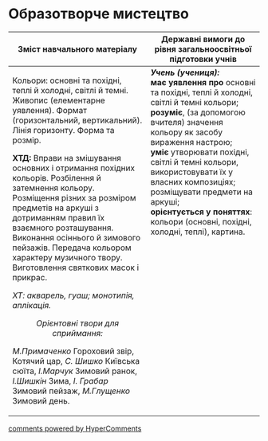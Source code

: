 <div id="hypercomments_widget" class="js-hypercomments-widget invisible"></div>

Образотворче мистецтво
=============================================

<table>
<thead>
  <tr>
    <th width="55%" align="center">Зміст навчального матеріалу</th>
    <th width="45%" align="center">Державні вимоги до рівня загальноосвітньої підготовки учнів</th>
  </tr>
</thead>
<tbody>
  <tr>
    <td width="55%" style="vertical-align:top !important;">
<p>Кольори: основні та похідні, теплі й холодні, світлі й темні. Живопис (елементарне уявлення). Формат (горизонтальний, вертикальний). Лінія горизонту. Форма та розмір.</p>
<p><b>ХТД:</b> Вправи на змішування основних і отримання похідних кольорів. Розбілення й затемнення кольору. Розміщення різних за розміром предметів на аркуші з дотриманням правил їх взаємного розташування. Виконання осіннього й зимового пейзажів. Передача кольором характеру музичного твору. Виготовлення святкових масок і прикрас.</p>
<p><i>ХТ: акварель, гуаш; монотипія, аплікація. </i></p>
<center><i>Орієнтовні твори для сприймання:</i></center>
<p><i>М.Примаченко</i> Гороховий звір, Котячий цар, <i>С. Шишко</i> Київська сюїта, <i>І.Марчук</i> Зимовий ранок, <i>І.Шишкін</i> Зима, <i>І. Грабар</i> Зимовий пейзаж, <i>М.Глущенко</i> Зимовий день.</p>
	</td>
	<td width="45%" style="vertical-align:top !important;"><b><i>Учень (учениця):</i></b><br>
<b>має уявлення про</b> основні та похідні, теплі й холодні, світлі й темні кольори;<br>
<b>розуміє</b>, (за допомогою вчителя) значення кольору як засобу вираження настрою;<br>
<b>уміє</b> утворювати похідні, світлі й темні кольори, використовувати їх у власних  композиціях; розміщувати предмети на аркуші;<br>
<b>орієнтується у поняттях</b>: кольори (основні, похідні, холодні, теплі), картина.<br>
	</td>
  </tr>
</tbody>
</table>

<div class="js-hypercomments-container">
<a href="http://hypercomments.com" class="hc-link" title="comments widget">comments powered by HyperComments</a>
</div>